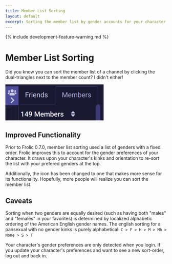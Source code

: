 ```yaml
---
title: Member List Sorting
layout: default
excerpt: Sorting the member list by gender accounts for your character's preferences.
---
```

{% include development-feature-warning.md %}

# Member List Sorting
Did you know you can sort the member list of a channel by clicking the dual-triangles next to the member count? I didn't either!

![Dual Triangles that Sort](member-sorting/250411-154812%20Selection.webp)


## Improved Functionality
Prior to Frolic 0.7.0, member list sorting used a list of genders with a fixed order. Frolic improves this to account for the gender preferences of your character. It draws upon your character's kinks and orientation to re-sort the list with your prefered genders at the top.

Additionally, the icon has been changed to one that makes more sense for its functionality. Hopefully, more people will realize you can sort the member list.


## Caveats
Sorting when two genders are equally desired (such as having both "males" and "females" in your favorites) is determined by localized alphabetic ordering of the American English gender names. The english sorting for a pansexual with no gender kinks is purely alphabetical: ` C > F > H > M > Mh > None > S > T `

Your character's gender preferences are only detected when you login. If you update your character's preferences and want to see a new sort-order, log out and back in.
